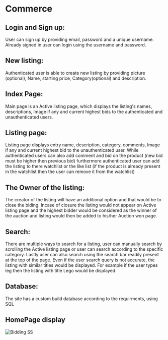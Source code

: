 # Commerce

## Login and Sign up:

User can sign up by providing email, password and a unique username.
Already signed in user can login using the username and password.

## New listing:

Authenticated user is able to create new listing by providing picture (optional), Name, starting price, Category(optional) and description.

## Index Page:

Main page is an Active listing page, which displays the listing's names, descriptions, Image if any
and current highest bids to the authenticated and unauthenticated users.

## Listing page:

Listing page displays entry name, description, category, comments, Image if any and current highest bid
to the unauthenticated user. While authenticated users can also add comment and bid on the product 
(new bid must be higher then previous bid) furthermore authenticated user can add the listing to there 
watchlist or the like list (if the product is already present in the watchlist then the user can remove 
it from the watchlist)

## The Owner of the listing:

The creator of the listing will have an additional option and that would be to close the biding.
Incase of closure the listing would not appear on Active listing page and the highest bidder would 
be considered as the winner of the auction and listing would then be added to his/her Auction won page.


## Search:

There are multiple ways to search for a listing, user can manually search by scrolling the Active listing
page or user can search according to the specific category. Lastly user can also search using the search 
bar readily present at the top of the page. Even if the user search query is not accurate, the listing 
with similar titles would be displayed. For example if the user types leg then the listing with title Lego 
would be displayed.

## Database:

The site has a custom build database according to the requirments, using SQL

## HomePage display
![Bidding SS](https://github.com/H5SH/Commerce/assets/108005824/3f164524-7045-4e6d-9446-87b59dbb5352)
